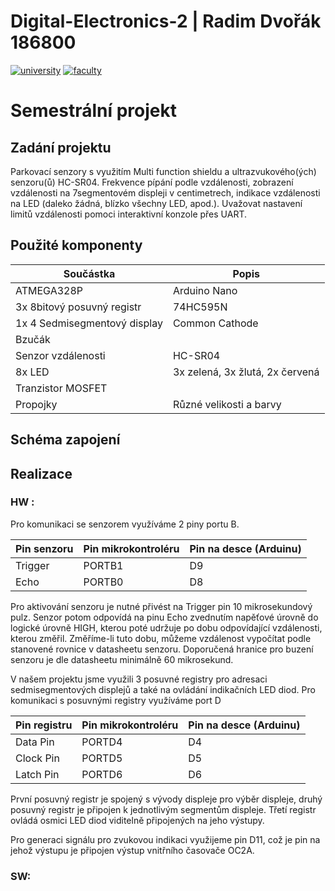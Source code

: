 # Digital-Electronics-2 | Radim Dvořák 186800

[![university](https://img.shields.io/badge/university-Brno%20University%20of%20Technology-red.svg)](https://www.vutbr.cz/en/)
[![faculty](https://img.shields.io/badge/faculty-Faculty%20of%20Electrical%20Engineering%20and%20Communication-blue.svg)](https://www.fekt.vutbr.cz/)


# Semestrální projekt

## Zadání projektu
Parkovací senzory s využitím Multi function shieldu a ultrazvukového(ých) senzoru(ů) HC-SR04. Frekvence pípání podle vzdálenosti, zobrazení vzdálenosti na 7segmentovém displeji v centimetrech, indikace vzdálenosti na LED (daleko žádná, blízko všechny LED, apod.). Uvažovat nastavení limitů vzdálenosti pomoci interaktivní konzole přes UART.

## Použité komponenty
| **Součástka** | **Popis** |
| ------------- | --------- |
| ATMEGA328P | Arduino Nano 
| 3x 8bitový posuvný registr | 74HC595N 
| 1x 4 Sedmisegmentový display | Common Cathode 
| Bzučák | 
| Senzor vzdálenosti | HC-SR04 
| 8x LED | 3x zelená, 3x žlutá, 2x červená 
| Tranzistor MOSFET | 
| Propojky | Různé velikosti a barvy 

## Schéma zapojení

## Realizace
### HW : 
Pro komunikaci se senzorem využíváme 2 piny portu B.

| **Pin senzoru** | **Pin mikrokontroléru** | **Pin na desce (Arduinu)** |
| --------------- | ----------------------- | -------------------------- |
| Trigger | PORTB1 | D9
| Echo | PORTB0 | D8

Pro aktivování senzoru je nutné přivést na Trigger pin 10 mikrosekundový pulz. Senzor potom odpovídá na pinu Echo zvednutím napěťové úrovně do logické úrovně HIGH, kterou poté udržuje po dobu odpovídající vzdálenosti, kterou změřil. Změříme-li tuto dobu, můžeme vzdálenost vypočítat podle stanovené rovnice v datasheetu senzoru.
Doporučená hranice pro buzení senzoru je dle datasheetu minimálně 60 mikrosekund.

V našem projektu jsme využili 3 posuvné registry pro adresaci sedmisegmentových displejů a také na ovládání indikačních LED diod.
Pro komunikaci s posuvnými registry využíváme port D

| **Pin registru** | **Pin mikrokontroléru** | **Pin na desce (Arduinu)** |
| ---------------- | ------------------------| -------------------------- |
| Data Pin | PORTD4 | D4
| Clock Pin | PORTD5 | D5
| Latch Pin | PORTD6 | D6

První posuvný registr je spojený s vývody displeje pro výběr displeje, druhý posuvný registr je připojen k jednotlivým segmentům displeje. Třetí registr ovládá osmici LED diod viditelně připojených na jeho výstupy.

Pro generaci signálu pro zvukovou indikaci využijeme pin D11, což je pin na jehož výstupu je připojen výstup vnitřního časovače OC2A.

### SW:
